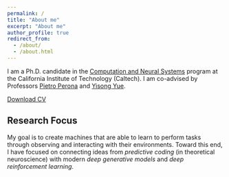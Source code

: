 ```yaml
---
permalink: /
title: "About me"
excerpt: "About me"
author_profile: true
redirect_from:
  - /about/
  - /about.html
---
```


I am a Ph.D. candidate in the [Computation and Neural Systems](http://www.cns.caltech.edu) program at the California Institute of Technology (Caltech). I am co-advised by Professors [Pietro Perona](http://www.vision.caltech.edu/pietroperona.htm) and [Yisong Yue](http://www.yisongyue.com/about.php).

[Download CV](../files/marino_cv.pdf)

## Research Focus

My goal is to create machines that are able to learn to perform tasks through observing and interacting with their environments. Toward this end, I have focused on connecting ideas from *predictive coding* (in theoretical neuroscience) with modern *deep generative models* and *deep reinforcement learning*.
